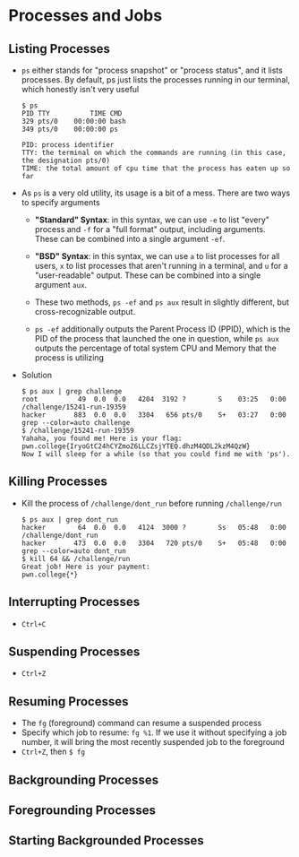 # Processes and Jobs

## Listing Processes

- `ps` either stands for "process snapshot" or "process status", and it lists processes. By default, ps just lists the processes running in our terminal, which honestly isn't very useful
    
    ```shell
    $ ps
    PID TTY          TIME CMD
    329 pts/0    00:00:00 bash
    349 pts/0    00:00:00 ps

    PID: process identifier
    TTY: the terminal on which the commands are running (in this case, the designation pts/0)
    TIME: the total amount of cpu time that the process has eaten up so far
    ```

- As `ps` is a very old utility, its usage is a bit of a mess. There are two ways to specify arguments
    - **"Standard" Syntax**: in this syntax, we can use `-e` to list "every" process and `-f` for a "full format" output, including arguments. These can be combined into a single argument `-ef`.

    - **"BSD" Syntax**: in this syntax, we can use `a` to list processes for all users, `x` to list processes that aren't running in a terminal, and `u` for a "user-readable" output. These can be combined into a single argument `aux`.

    - These two methods, `ps -ef` and `ps aux` result in slightly different, but cross-recognizable output.

    - `ps -ef` additionally outputs the Parent Process ID (PPID), which is the PID of the process that launched the one in question, while `ps aux` outputs the percentage of total system CPU and Memory that the process is utilizing

- Solution

    ```shell
    $ ps aux | grep challenge
    root          49  0.0  0.0   4204  3192 ?        S    03:25   0:00 /challenge/15241-run-19359
    hacker       883  0.0  0.0   3304   656 pts/0    S+   03:27   0:00 grep --color=auto challenge
    $ /challenge/15241-run-19359
    Yahaha, you found me! Here is your flag:
    pwn.college{IryoGtC24hCYZmoZ6LLCZsjYTEQ.dhzM4QDL2kzM4QzW}
    Now I will sleep for a while (so that you could find me with 'ps').
    ```

## Killing Processes

- Kill the process of `/challenge/dont_run` before running `/challenge/run`

    ```shell
    $ ps aux | grep dont_run
    hacker        64  0.0  0.0   4124  3000 ?        Ss   05:48   0:00 /challenge/dont_run
    hacker       473  0.0  0.0   3304   720 pts/0    S+   05:48   0:00 grep --color=auto dont_run
    $ kill 64 && /challenge/run
    Great job! Here is your payment:
    pwn.college{*}
    ```

## Interrupting Processes

- `Ctrl+C`

## Suspending Processes

- `Ctrl+Z`

## Resuming Processes

- The `fg` (foreground) command can resume a suspended process
- Specify which job to resume: `fg %1`. If we use it without specifying a job number, it will bring the most recently suspended job to the foreground
- `Ctrl+Z`, then `$ fg`

## Backgrounding Processes

## Foregrounding Processes

## Starting Backgrounded Processes